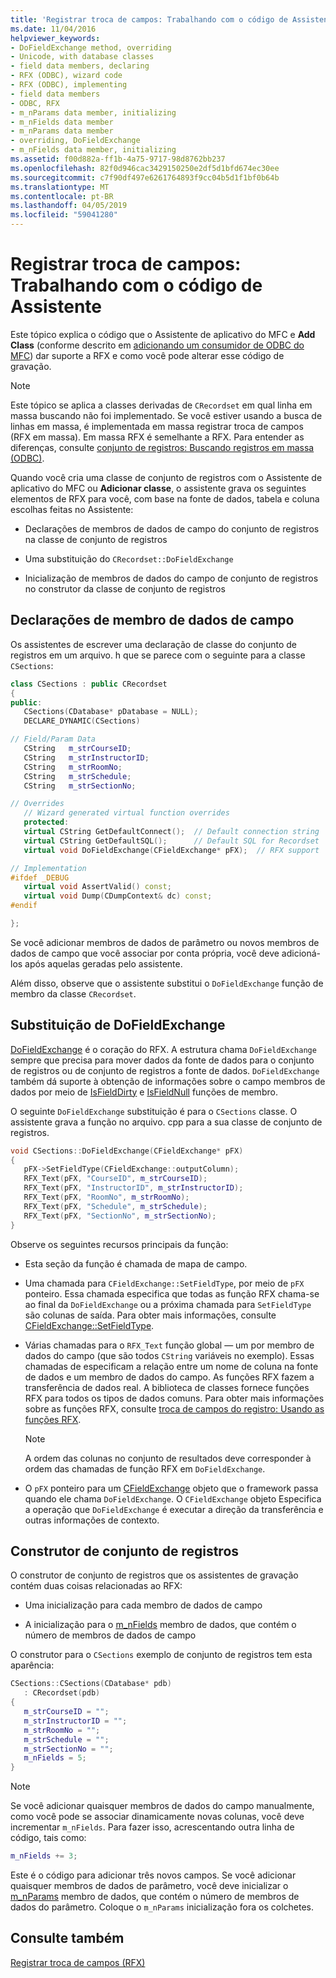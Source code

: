 ```yaml
---
title: 'Registrar troca de campos: Trabalhando com o código de Assistente'
ms.date: 11/04/2016
helpviewer_keywords:
- DoFieldExchange method, overriding
- Unicode, with database classes
- field data members, declaring
- RFX (ODBC), wizard code
- RFX (ODBC), implementing
- field data members
- ODBC, RFX
- m_nParams data member, initializing
- m_nFields data member
- m_nParams data member
- overriding, DoFieldExchange
- m_nFields data member, initializing
ms.assetid: f00d882a-ff1b-4a75-9717-98d8762bb237
ms.openlocfilehash: 82f0d946cac3429150250e2df5d1bfd674ec30ee
ms.sourcegitcommit: c7f90df497e6261764893f9cc04b5d1f1bf0b64b
ms.translationtype: MT
ms.contentlocale: pt-BR
ms.lasthandoff: 04/05/2019
ms.locfileid: "59041280"
---
```

# <a name="record-field-exchange-working-with-the-wizard-code"></a>Registrar troca de campos: Trabalhando com o código de Assistente

Este tópico explica o código que o Assistente de aplicativo do MFC e **Add Class** (conforme descrito em [adicionando um consumidor de ODBC do MFC](../../mfc/reference/adding-an-mfc-odbc-consumer.md)) dar suporte a RFX e como você pode alterar esse código de gravação.

> [!NOTE]
>  Este tópico se aplica a classes derivadas de `CRecordset` em qual linha em massa buscando não foi implementado. Se você estiver usando a busca de linhas em massa, é implementada em massa registrar troca de campos (RFX em massa). Em massa RFX é semelhante a RFX. Para entender as diferenças, consulte [conjunto de registros: Buscando registros em massa (ODBC)](../../data/odbc/recordset-fetching-records-in-bulk-odbc.md).

Quando você cria uma classe de conjunto de registros com o Assistente de aplicativo do MFC ou **Adicionar classe**, o assistente grava os seguintes elementos de RFX para você, com base na fonte de dados, tabela e coluna escolhas feitas no Assistente:

- Declarações de membros de dados de campo do conjunto de registros na classe de conjunto de registros

- Uma substituição do `CRecordset::DoFieldExchange`

- Inicialização de membros de dados do campo de conjunto de registros no construtor da classe de conjunto de registros

##  <a name="_core_the_field_data_member_declarations"></a> Declarações de membro de dados de campo

Os assistentes de escrever uma declaração de classe do conjunto de registros em um arquivo. h que se parece com o seguinte para a classe `CSections`:

```cpp
class CSections : public CRecordset
{
public:
   CSections(CDatabase* pDatabase = NULL);
   DECLARE_DYNAMIC(CSections)

// Field/Param Data
   CString   m_strCourseID;
   CString   m_strInstructorID;
   CString   m_strRoomNo;
   CString   m_strSchedule;
   CString   m_strSectionNo;

// Overrides
   // Wizard generated virtual function overrides
   protected:
   virtual CString GetDefaultConnect();  // Default connection string
   virtual CString GetDefaultSQL();      // Default SQL for Recordset
   virtual void DoFieldExchange(CFieldExchange* pFX);  // RFX support

// Implementation
#ifdef _DEBUG
   virtual void AssertValid() const;
   virtual void Dump(CDumpContext& dc) const;
#endif

};
```

Se você adicionar membros de dados de parâmetro ou novos membros de dados de campo que você associar por conta própria, você deve adicioná-los após aquelas geradas pelo assistente.

Além disso, observe que o assistente substitui o `DoFieldExchange` função de membro da classe `CRecordset`.

##  <a name="_core_the_dofieldexchange_override"></a> Substituição de DoFieldExchange

[DoFieldExchange](../../mfc/reference/crecordset-class.md#dofieldexchange) é o coração do RFX. A estrutura chama `DoFieldExchange` sempre que precisa para mover dados da fonte de dados para o conjunto de registros ou de conjunto de registros a fonte de dados. `DoFieldExchange` também dá suporte à obtenção de informações sobre o campo membros de dados por meio de [IsFieldDirty](../../mfc/reference/crecordset-class.md#isfielddirty) e [IsFieldNull](../../mfc/reference/crecordset-class.md#isfieldnull) funções de membro.

O seguinte `DoFieldExchange` substituição é para o `CSections` classe. O assistente grava a função no arquivo. cpp para a sua classe de conjunto de registros.

```cpp
void CSections::DoFieldExchange(CFieldExchange* pFX)
{
   pFX->SetFieldType(CFieldExchange::outputColumn);
   RFX_Text(pFX, "CourseID", m_strCourseID);
   RFX_Text(pFX, "InstructorID", m_strInstructorID);
   RFX_Text(pFX, "RoomNo", m_strRoomNo);
   RFX_Text(pFX, "Schedule", m_strSchedule);
   RFX_Text(pFX, "SectionNo", m_strSectionNo);
}
```

Observe os seguintes recursos principais da função:

- Esta seção da função é chamada de mapa de campo.

- Uma chamada para `CFieldExchange::SetFieldType`, por meio de `pFX` ponteiro. Essa chamada especifica que todas as função RFX chama-se ao final da `DoFieldExchange` ou a próxima chamada para `SetFieldType` são colunas de saída. Para obter mais informações, consulte [CFieldExchange::SetFieldType](../../mfc/reference/cfieldexchange-class.md#setfieldtype).

- Várias chamadas para o `RFX_Text` função global — um por membro de dados do campo (que são todos `CString` variáveis no exemplo). Essas chamadas de especificam a relação entre um nome de coluna na fonte de dados e um membro de dados do campo. As funções RFX fazem a transferência de dados real. A biblioteca de classes fornece funções RFX para todos os tipos de dados comuns. Para obter mais informações sobre as funções RFX, consulte [troca de campos do registro: Usando as funções RFX](../../data/odbc/record-field-exchange-using-the-rfx-functions.md).

    > [!NOTE]
    >  A ordem das colunas no conjunto de resultados deve corresponder à ordem das chamadas de função RFX em `DoFieldExchange`.

- O `pFX` ponteiro para um [CFieldExchange](../../mfc/reference/cfieldexchange-class.md) objeto que o framework passa quando ele chama `DoFieldExchange`. O `CFieldExchange` objeto Especifica a operação que `DoFieldExchange` é executar a direção da transferência e outras informações de contexto.

##  <a name="_core_the_recordset_constructor"></a> Construtor de conjunto de registros

O construtor de conjunto de registros que os assistentes de gravação contém duas coisas relacionadas ao RFX:

- Uma inicialização para cada membro de dados de campo

- A inicialização para o [m_nFields](../../mfc/reference/crecordset-class.md#m_nfields) membro de dados, que contém o número de membros de dados de campo

O construtor para o `CSections` exemplo de conjunto de registros tem esta aparência:

```cpp
CSections::CSections(CDatabase* pdb)
   : CRecordset(pdb)
{
   m_strCourseID = "";
   m_strInstructorID = "";
   m_strRoomNo = "";
   m_strSchedule = "";
   m_strSectionNo = "";
   m_nFields = 5;
}
```

> [!NOTE]
>  Se você adicionar quaisquer membros de dados do campo manualmente, como você pode se associar dinamicamente novas colunas, você deve incrementar `m_nFields`. Para fazer isso, acrescentando outra linha de código, tais como:

```cpp
m_nFields += 3;
```

Este é o código para adicionar três novos campos. Se você adicionar quaisquer membros de dados de parâmetro, você deve inicializar o [m_nParams](../../mfc/reference/crecordset-class.md#m_nparams) membro de dados, que contém o número de membros de dados do parâmetro. Coloque o `m_nParams` inicialização fora os colchetes.

## <a name="see-also"></a>Consulte também

[Registrar troca de campos (RFX)](../../data/odbc/record-field-exchange-rfx.md)